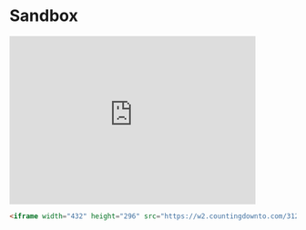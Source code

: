 # Sandbox

<iframe width="432" height="296" src="https://w2.countingdownto.com/3120343" frameborder="0"></iframe>

```html
<iframe width="432" height="296" src="https://w2.countingdownto.com/3120343" frameborder="0"></iframe>
```

